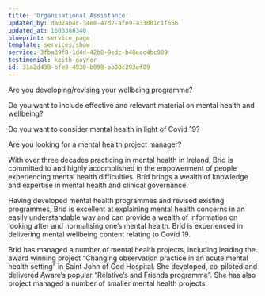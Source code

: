 ```yaml
---
title: 'Organisational Assistance'
updated_by: da07ab4c-34e8-47d2-afe9-a33081c1f656
updated_at: 1603386340
blueprint: service_page
template: services/show
service: 3fba39f8-1d4d-42b8-9edc-b48eac4bc909
testimonial: keith-gaynor
id: 31a2d438-bfe8-4930-b098-ab80c293ef89
---
```

Are you developing/revising your wellbeing programme? 

Do you want to include effective and relevant material on mental health and wellbeing?

Do you want to consider mental health in light of Covid 19?

Are you looking for a mental health project manager?

With over three decades practicing in mental health in Ireland, Brid is committed to and highly accomplished in the empowerment of people experiencing mental health difficulties. Bríd brings a wealth of knowledge and expertise in mental health and clinical governance.

Having developed mental health programmes and revised existing programmes, Bríd is excellent at explaining mental health concerns in an easily understandable way and can provide a wealth of information on looking after and normalising one’s mental health. Bríd is experienced in delivering mental wellbeing content relating to Covid 19. 

Bríd has managed a number of mental health projects, including leading the award winning project “Changing observation practice in an acute mental health setting” in Saint John of God Hospital. She developed, co-piloted and delivered Aware’s popular “Relative’s and Friends programme”. She has also project managed a number of smaller mental health projects.